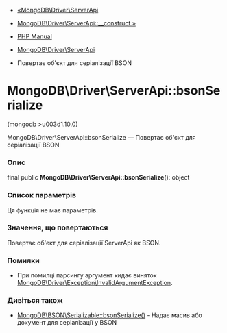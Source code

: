 - [«MongoDB\Driver\ServerApi](class.mongodb-driver-serverapi.md)
- [MongoDB\Driver\ServerApi::\_\_construct
»](mongodb-driver-serverapi.construct.md)

- [PHP Manual](index.md)
- [MongoDB\Driver\ServerApi](class.mongodb-driver-serverapi.md)
- Повертає об'єкт для серіалізації BSON

# MongoDB\Driver\ServerApi::bsonSerialize

(mongodb \>u003d1.10.0)

MongoDB\Driver\ServerApi::bsonSerialize — Повертає об'єкт для
серіалізації BSON

### Опис

final public **MongoDB\Driver\ServerApi::bsonSerialize**(): object

### Список параметрів

Ця функція не має параметрів.

### Значення, що повертаються

Повертає об'єкт для серіалізації ServerApi як BSON.

### Помилки

- При помилці парсингу аргумент кидає виняток
[MongoDB\Driver\Exception\InvalidArgumentException](class.mongodb-driver-exception-invalidargumentexception.md).

### Дивіться також

- [MongoDB\BSON\Serializable::bsonSerialize()](mongodb-bson-serializable.bsonserialize.md) -
Надає масив або документ для серіалізації у BSON

